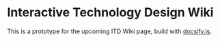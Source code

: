 # Interactive Technology Design Wiki

This is a prototype for the upcoming ITD Wiki page, build with [docsify.js](https://docsify.js.org/#/).
